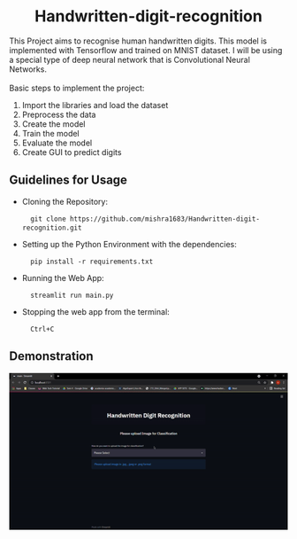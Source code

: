<h1 align='center'>Handwritten-digit-recognition</h1>
This Project aims to recognise human handwritten digits. This model is implemented with Tensorflow and trained on MNIST dataset. I will be using a special type of deep neural network that is Convolutional Neural Networks. <br><br>
Basic steps to implement the project:  

1. Import the libraries and load the dataset  
2. Preprocess the data <br>
3. Create the model <br>
4. Train the model <br>
5. Evaluate the model <br>
6. Create GUI to predict digits <br>

## Guidelines for Usage

- Cloning the Repository: 

        git clone https://github.com/mishra1683/Handwritten-digit-recognition.git
- Setting up the Python Environment with the dependencies:

        pip install -r requirements.txt

- Running the Web App:

        streamlit run main.py
        
- Stopping the web app from the terminal:

        Ctrl+C
        
## Demonstration
   ![](Demo/demo.gif)
